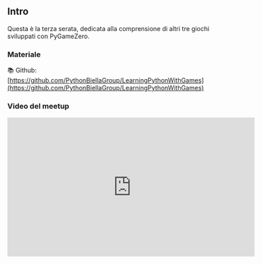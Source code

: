 ## Intro

Questa è la terza serata, dedicata alla comprensione di altri tre giochi sviluppati con PyGameZero.

### Materiale

📚 Github:
[https://github.com/PythonBiellaGroup/LearningPythonWithGames](https://github.com/PythonBiellaGroup/LearningPythonWithGames)

### Video del meetup

<iframe width="560" height="315" src="https://www.youtube.com/embed/5BB3_hGxU9o?si=1VWnKRVKQxSR1OE_" title="YouTube video player" frameborder="0" allow="accelerometer; autoplay; clipboard-write; encrypted-media; gyroscope; picture-in-picture; web-share" allowfullscreen></iframe>